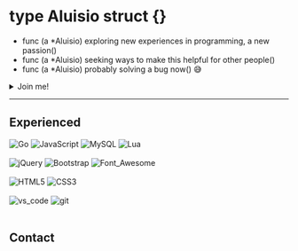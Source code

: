 # type Aluisio struct {}
- func (a *Aluisio) exploring new experiences in programming, a new passion()
- func (a *Aluisio) seeking ways to make this helpful for other people()
- func (a *Aluisio) probably solving a bug now() 😅

<details>
  <summary>Join me!</summary>

  ~~and the bugs..~~
 
<img src="https://github.com/egonelbre/gophers/blob/master/.thumb/animation/gopher-dance-long-3x.gif?raw=true" alt="gopher-dancing" width="100px"> [by gophers](https://github.com/egonelbre/gophers)
  
</details>

---

## Experienced

<div>
  <img src="https://img.shields.io/badge/Go-00ADD8?style=for-the-badge&logo=go&logoColor=white" alt="Go">
  <img src="https://img.shields.io/badge/JavaScript-323330?style=for-the-badge&logo=javascript&logoColor=F7DF1E" alt="JavaScript">
  <img src="https://img.shields.io/badge/MySQL-005C84?style=for-the-badge&logo=mysql&logoColor=white" alt="MySQL">
  <img src="https://img.shields.io/badge/Lua-2C2D72?style=for-the-badge&logo=lua&logoColor=white" alt="Lua">
</div>
<br>
<div>
  <img src="https://img.shields.io/badge/jQuery-0769AD?style=for-the-badge&logo=jquery&logoColor=white" alt="jQuery">
  <img src="https://img.shields.io/badge/Bootstrap-563D7C?style=for-the-badge&logo=bootstrap&logoColor=white" alt="Bootstrap">
  <img src="https://img.shields.io/badge/Font_Awesome-339AF0?style=for-the-badge&logo=fontawesome&logoColor=white" alt="Font_Awesome">
</div>
<br>
<div>
  <img src="https://img.shields.io/badge/HTML5-E34F26?style=for-the-badge&logo=html5&logoColor=white" alt="HTML5">
  <img src="https://img.shields.io/badge/CSS3-1572B6?style=for-the-badge&logo=css3&logoColor=white" alt="CSS3">
</div>
<br>
<div>
  <img src="https://img.shields.io/badge/Visual_Studio_Code-0078D4?style=for-the-badge&logo=visual%20studio%20code&logoColor=white" alt="vs_code">
  <img src="https://img.shields.io/badge/GIT-E44C30?style=for-the-badge&logo=git&logoColor=white" alt="git">
</div>
<br>
<img src="https://github-readme-stats.vercel.app/api/top-langs/?username=pennaor" alt="">

## Contact

<div>
  <a href="mailto:aluisioordones1@gmail.com" target="_blank"><img src="https://img.shields.io/badge/Gmail-D14836?style=for-the-badge&logo=gmail&logoColor=white" alt=""></a>
  <a href="https://www.linkedin.com/in/pennaor" target="_blank"><img src="https://img.shields.io/badge/LinkedIn-0077B5?style=for-the-badge&logo=linkedin&logoColor=white" alt=""></a>
</div>
